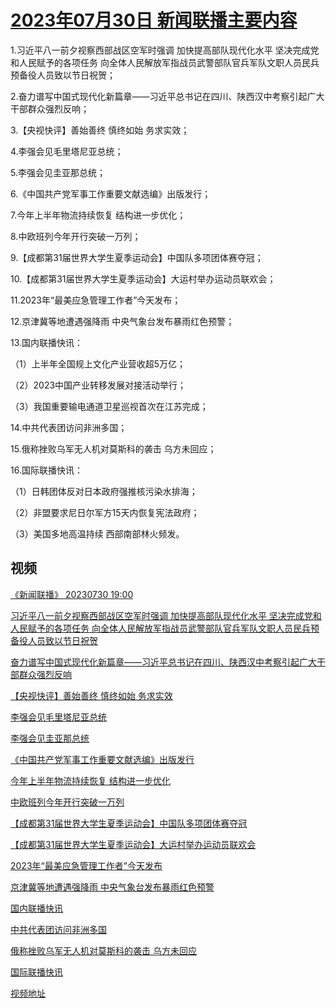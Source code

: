 # [2023年07月30日 新闻联播主要内容](https://tv.cctv.com/lm/xwlb/day/20230730.shtml)

1.习近平八一前夕视察西部战区空军时强调 加快提高部队现代化水平 坚决完成党和人民赋予的各项任务 向全体人民解放军指战员武警部队官兵军队文职人员民兵预备役人员致以节日祝贺；

2.奋力谱写中国式现代化新篇章——习近平总书记在四川、陕西汉中考察引起广大干部群众强烈反响；

3.【央视快评】善始善终 慎终如始 务求实效；

4.李强会见毛里塔尼亚总统；

5.李强会见圭亚那总统；

6.《中国共产党军事工作重要文献选编》出版发行；

7.今年上半年物流持续恢复 结构进一步优化；

8.中欧班列今年开行突破一万列；

9.【成都第31届世界大学生夏季运动会】中国队多项团体赛夺冠；

10.【成都第31届世界大学生夏季运动会】大运村举办运动员联欢会；

11.2023年“最美应急管理工作者”今天发布；

12.京津冀等地遭遇强降雨 中央气象台发布暴雨红色预警；

13.国内联播快讯：

（1）上半年全国规上文化产业营收超5万亿；

（2）2023中国产业转移发展对接活动举行；

（3）我国重要输电通道卫星巡视首次在江苏完成；

14.中共代表团访问非洲多国；

15.俄称挫败乌军无人机对莫斯科的袭击 乌方未回应；

16.国际联播快讯：

（1）日韩团体反对日本政府强推核污染水排海；

（2）非盟要求尼日尔军方15天内恢复宪法政府；

（3）美国多地高温持续 西部南部林火频发。

## 视频

[《新闻联播》 20230730 19:00](https://tv.cctv.com/2023/07/30/VIDE2c0LRKIboknxV2DGELF7230730.shtml)

[习近平八一前夕视察西部战区空军时强调 加快提高部队现代化水平 坚决完成党和人民赋予的各项任务 向全体人民解放军指战员武警部队官兵军队文职人员民兵预备役人员致以节日祝贺](https://tv.cctv.com/2023/07/30/VIDEUjXFfLICC2KqvVnerEtT230730.shtml)

[奋力谱写中国式现代化新篇章——习近平总书记在四川、陕西汉中考察引起广大干部群众强烈反响](https://tv.cctv.com/2023/07/30/VIDErud4mhyuhBJWGi1CVv62230730.shtml)

[【央视快评】善始善终 慎终如始 务求实效](https://tv.cctv.com/2023/07/30/VIDEfCz47XR0EfpNhGQFmLMq230730.shtml)

[李强会见毛里塔尼亚总统](https://tv.cctv.com/2023/07/30/VIDEjiUkLJw2RtjUamApi93x230730.shtml)

[李强会见圭亚那总统](https://tv.cctv.com/2023/07/30/VIDE9BgyvJyPqWL64vzybHcm230730.shtml)

[《中国共产党军事工作重要文献选编》出版发行](https://tv.cctv.com/2023/07/30/VIDEMuG2JV7wx7SOQcuupyXt230730.shtml)

[今年上半年物流持续恢复 结构进一步优化](https://tv.cctv.com/2023/07/30/VIDExjlizlyZgJEHoFnG5pUC230730.shtml)

[中欧班列今年开行突破一万列](https://tv.cctv.com/2023/07/30/VIDEICjLQh2rizLHwxWvKGuN230730.shtml)

[【成都第31届世界大学生夏季运动会】中国队多项团体赛夺冠](https://tv.cctv.com/2023/07/30/VIDEXUPJiZwNFJiRbyZTxJMg230730.shtml)

[【成都第31届世界大学生夏季运动会】大运村举办运动员联欢会](https://tv.cctv.com/2023/07/30/VIDEXFoyVxDvv4LTt3SQejI1230730.shtml)

[2023年“最美应急管理工作者”今天发布](https://tv.cctv.com/2023/07/30/VIDEhS3CwDFBXd0ycfausYzT230730.shtml)

[京津冀等地遭遇强降雨 中央气象台发布暴雨红色预警](https://tv.cctv.com/2023/07/30/VIDEst5ljtDpD0eCl8HXgnoG230730.shtml)

[国内联播快讯](https://tv.cctv.com/2023/07/30/VIDE1wI4ZryvxOuNce2Ue8sl230730.shtml)

[中共代表团访问非洲多国](https://tv.cctv.com/2023/07/30/VIDENZWHvDAkgWQ9Q4EsJNdc230730.shtml)

[俄称挫败乌军无人机对莫斯科的袭击 乌方未回应](https://tv.cctv.com/2023/07/30/VIDEA4hEBHuuvyUKxZP7xK4S230730.shtml)

[国际联播快讯](https://tv.cctv.com/2023/07/30/VIDEoLRBkWz6t73lUvCAhBU1230730.shtml)

[视频地址](https://tv.cctv.com/lm/xwlb/day/20230730.shtml) 

